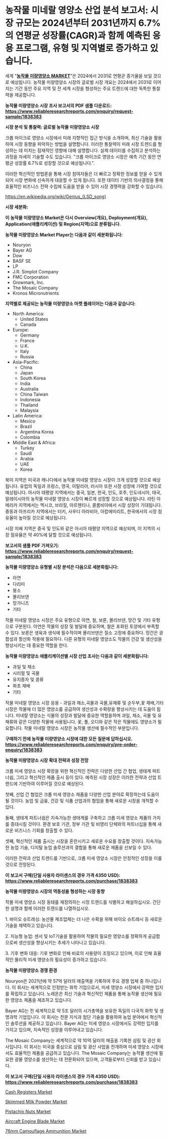 <p><h1>농작물 미네랄 영양소 산업 분석 보고서: 시장 규모는 2024년부터 2031년까지 6.7%의 연평균 성장률(CAGR)과 함께 예측된 응용 프로그램, 유형 및 지역별로 증가하고 있습니다.</h1></p><p>세계 "<strong><a href="https://www.reliableresearchreports.com/crop-micronutrient-r1838383">농작물 미량영양소 MARKET</a></strong>"은 2024에서 2031로 연평균 증가율을 보일 것으로 예상됩니다. 농작물 미량영양소 시장의 글로벌 시장 개요는 2024에서 2031로 이어지는 기간 동안 주요 지역 및 전 세계 시장을 형성하는 주요 트렌드에 대한 독특한 통찰력을 제공합니다.</p>
<p><strong>농작물 미량영양소 시장 조사 보고서의 PDF 샘플 다운로드: <a href="https://www.reliableresearchreports.com/enquiry/request-sample/1838383">https://www.reliableresearchreports.com/enquiry/request-sample/1838383</a></strong></p>
<p><strong>시장 분석 및 통찰력: 글로벌 농작물 미량영양소 시장</strong></p>
<p><p>크롭 마이크로 영양소 시장에서 미래 지향적인 접근 방식을 소개하며, 최신 기술을 활용하여 시장 동향을 파악하는 방법을 설명합니다. 이러한 통찰력이 미래 시장 트렌드를 형성하는 데 미치는 잠재적인 영향에 대해 설명합니다. 실제 데이터를 수집하고 분석하는 과정을 자세히 기술할 수도 있습니다. "크롭 마이크로 영양소 시장은 예측 기간 동안 연평균 성장률 6.7%로 성장할 것으로 예상됩니다.".</p><p>이러한 혁신적인 방법론을 통해 시장 참여자들은 더 빠르고 정확한 정보를 얻을 수 있게 되어 시장 변화에 신속하게 대응할 수 있게 됩니다. 또한 데이터 기반의 의사결정을 통해 효율적인 비즈니스 전략 수립에 도움을 받을 수 있어 시장 경쟁력을 강화할 수 있습니다.</p></p>
<p><a href="%7CAUTHORITHY_DOMAIN_URL%7C">https://en.wikipedia.org/wiki/Genius_(LSD_song)</a></p>
<p><strong>시장 세분화:</strong></p>
<p><strong>이 농작물 미량영양소 Market은 다시 Overview(개요), Deployment(개요), Application(애플리케이션) 및 Region(지역)으로 분류됩니다.</strong></p>
<p><strong>농작물 미량영양소 Market Player는 다음과 같이 세분화됩니다:</strong></p>
<p><ul><li>Nouryon</li><li>Bayer AG</li><li>Dow</li><li>BASF SE</li><li>LP</li><li>J.R. Simplot Company</li><li>FMC Corporation</li><li>Growmark, Inc.</li><li>The Mosaic Company</li><li>Kronos Micronutrients</li></ul></p>
<p><strong>지역별로 제공되는 농작물 미량영양소 마켓 플레이어는 다음과 같습니다:</strong></p>
<p><ul>
    <li>
        North America:
        <ul>
            <li>United States</li>
            <li>Canada</li>
        </ul>
    </li>
    <li>
        Europe:
        <ul>
            <li>Germany</li>
            <li>France</li>
            <li>U.K.</li>
            <li>Italy</li>
            <li>Russia</li>
        </ul>
    </li>
    <li>
        Asia-Pacific:
        <ul>
            <li>China</li>
            <li>Japan</li>
            <li>South Korea</li>
            <li>India</li>
            <li>Australia</li>
            <li>China Taiwan</li>
            <li>Indonesia</li>
            <li>Thailand</li>
            <li>Malaysia</li>
        </ul>
    </li>
    <li>
        Latin America:
        <ul>
            <li>Mexico</li>
            <li>Brazil</li>
            <li>Argentina Korea</li>
            <li>Colombia</li>
        </ul>
    </li>
    <li>
        Middle East & Africa:
        <ul>
            <li>Turkey</li>
            <li>Saudi</li>
            <li>Arabia</li>
            <li>UAE</li>
            <li>Korea</li>
        </ul>
    </li>
    </ul></p>
<p><p>북미 지역은 미국과 캐나다에서 농작물 미네랄 영양소 시장이 크게 성장할 것으로 예상됩니다. 유럽의 독일과 프랑스, 영국, 이탈리아, 러시아 또한 시장 성장에 기여할 것으로 예상됩니다. 아시아 태평양 지역에서는 중국, 일본, 한국, 인도, 호주, 인도네시아, 태국, 말레이시아의 농작물 미네랄 영양소 시장이 빠르게 성장할 것으로 예상됩니다. 라틴 아메리카 지역에서는 멕시코, 브라질, 아르헨티나, 콜롬비아에서 시장 성장이 기대됩니다. 중동과 아프리카 지역에서는 터키, 사우디 아라비아, 아랍에미리트, 한국에서의 시장 점유율이 높아질 것으로 예상됩니다.</p><p>시장 지배 지역은 중국 및 인도와 같은 아시아 태평양 지역으로 예상되며, 이 지역의 시장 점유율은 약 40%에 달할 것으로 예상됩니다.</p></p>
<p><strong>보고서의 샘플 PDF 가져오기: <a href="https://www.reliableresearchreports.com/enquiry/request-sample/1838383">https://www.reliableresearchreports.com/enquiry/request-sample/1838383</a></strong></p>
<p><strong>농작물 미량영양소 유형별 시장 분석은 다음으로 세분화됩니다:</strong></p>
<p><ul><li>아연</li><li>다리미</li><li>붕소</li><li>몰리브덴</li><li>망가니즈</li><li>기타</li></ul></p>
<p><p>작물 미네랄 영양소 시장은 주요 유형으로 아연, 철, 보론, 몰리브덴, 망간 및 기타 유형으로 구분된다. 아연은 작물의 성장 및 발달에 중요하며, 철은 포화된 토양에서 부족할 수 있다. 보론은 생육과 생식에 필수적이며 몰리브덴은 질소 고정에 중요하다. 망간은 광합성과 항산화 작용에 필요하다. 다른 유형의 미네랄 영양소도 작물의 건강 및 생산성을 향상시키는 데 중요한 역할을 한다.</p></p>
<p><strong>농작물 미량영양소 애플리케이션별 시장 산업 조사는 다음과 같이 세분화됩니다:</strong></p>
<p><ul><li>과일 및 채소</li><li>시리얼 및 곡물</li><li>유지종자 및 콩류</li><li>화초 재배</li><li>기타</li></ul></p>
<p><p>작물 미네랄 영양소 시장 응용 - 과일과 채소,곡물과 곡물,유채류 및 순두부,꽃 재배,기타 시장은 작물에 더 많은 영양소를 공급하여 생산성과 수확량을 향상시키는 데 도움이 됩니다. 미네랄 영양소는 식물의 성장과 발달에 중요한 역할을하며 과일, 채소, 곡물 및 유채류와 같은 다양한 작물에 사용됩니다. 꽃, 풀, 오디와 같은 작은 작물에도 영양소가 필요합니다. 작물 미네랄 영양소 시장은 농작물 생산에 필수적인 부분입니다.</p></p>
<p><strong>구매하기 전에 농작물 미량영양소 시장에 대한 모든 질문에 답하십시오. <a href="https://www.reliableresearchreports.com/enquiry/pre-order-enquiry/1838383">https://www.reliableresearchreports.com/enquiry/pre-order-enquiry/1838383</a></strong></p>
<p><strong>농작물 미량영양소 시장 확대 전략과 성장 전망</strong></p>
<p><p>크롭 미세 영양소 시장 확장을 위한 혁신적인 전략은 다양한 산업 간 협업, 생태계 파트너쉽, 그리고 혁신적인 제품 출시 등이 있다. 예측된 시장 성장은 이러한 전략과 산업 트렌드에 기반하여 이루어질 것으로 예상된다.</p><p>첫째, 산업 간 협업은 크롭 미세 영양소 제품을 다양한 산업 분야로 확장하는데 도움이 될 것이다. 농업 및 금융, 건강 및 식품 산업과의 협업을 통해 새로운 시장을 개척할 수 있다.</p><p>둘째, 생태계 파트너쉽은 지속가능한 생태계를 구축하고 크롭 미세 영양소 제품의 가치를 증대시킬 것이다. 환경 보호 기관, 정부 기관 및 비영리 단체와의 파트너십을 통해 새로운 비즈니스 기회를 창출할 수 있다.</p><p>셋째, 혁신적인 제품 출시는 시장을 혼란시키고 새로운 수요를 창출할 것이다. 지속가능한 농업 기술, 디지털 농업 솔루션과의 결합을 통해 새로운 제품을 선보일 수 있다.</p><p>이러한 전략과 산업 트렌드를 기반으로, 크롭 미세 영양소 시장은 안정적인 성장을 이룰 것으로 전망된다.</p></p>
<p><strong>이 보고서 구매(단일 사용자 라이센스의 경우 가격 4350 USD): <a href="https://www.reliableresearchreports.com/purchase/1838383">https://www.reliableresearchreports.com/purchase/1838383</a></strong></p>
<p><strong>농작물 미량영양소 시장의 역동성을 형성하는 시장 동향</strong></p>
<p><p>작물 미세 영양소 시장 동태를 재정의하는 시장 트렌드를 식별하고 해설하십시오. 간단한 설명과 함께 이러한 트렌드를 나열하십시오.</p><p>1. 바이오 슈트레싱: 농산물 제조업체는 더 나은 수확을 위해 바이오 슈트레시 등 새로운 기술을 채택하고 있습니다.</p><p>2. 지능형 농업: 센서 및 IoT기술을 활용하여 작물의 필요한 영양소를 정확하게 공급함으로써 생산성을 향상시키는 추세가 나타나고 있습니다.</p><p>3. 기후 변화 대응: 기후 변화로 인해 비료의 사용량이 조정되고 있으며, 이로 인해 효율적인 물리적 미세 영양소의 필요성이 증가하고 있습니다.</p></p>
<p><strong>농작물 미량영양소 경쟁 환경</strong></p>
<p><p>Nouryon은 2021년에 약 57억 달러의 매출액을 기록하여 주요 경쟁 업체 중 하나입니다. 이 회사는 세계적으로 인정받는 화학 기업으로서, 미세 영양소 시장에서 강력한 입지를 확립하고 있습니다. 노레온은 최신 기술과 혁신적인 제품을 통해 농작물 생산에 필요한 영양소 제품을 제조하고 있습니다.</p><p>Bayer AG는 전 세계적으로 약 5조 달러의 시가총액을 보유한 독일의 다국적 화학 및 생명과학 기업입니다. 이 회사는 전문 지식과 첨단 기술을 활용하여 농업 분야에서 혁신적인 솔루션을 제공하고 있습니다. Bayer AG는 미세 영양소 시장에서도 강력한 입지를 가지고 있으며, 지속적인 성장을 이루어내고 있습니다.</p><p>The Mosaic Company는 세계적으로 약 10억 달러의 매출을 기록한 삼림 및 광산 회사입니다. 이 회사는 미국을 중심으로 삼림 및 광산 사업을 전개하며 미세 영양소 시장에서도 효율적인 제품을 공급하고 있습니다. The Mosaic Company는 농작물 생산에 필요한 광물 영양소를 생산하는 데 전문화되어 있으며, 고객들로부터 신뢰를 받고 있습니다.</p></p>
<p><strong>이 보고서 구매(단일 사용자 라이센스의 경우 가격 4350 USD): <a href="https://www.reliableresearchreports.com/purchase/1838383">https://www.reliableresearchreports.com/purchase/1838383</a></strong></p>
<p><p><a href="https://www.linkedin.com/pulse/cash-registers-market-share-size-trends-industry-analysis-mk16e?trackingId=FqeqR%2BfyRrq0zrmu4znkCg%3D%3D">Cash Registers Market</a></p><p><a href="https://github.com/wrwgzwbr35/Market-Research-Report-List-2/blob/main/skimmed-milk-powder-market.md">Skimmed Milk Powder Market</a></p><p><a href="https://github.com/sifatuddin25/Market-Research-Report-List-2/blob/main/pistachio-nuts-market.md">Pistachio Nuts Market</a></p><p><a href="https://www.linkedin.com/pulse/global-aircraft-engine-blade-market-size-expected-experience-i29ue?trackingId=P6LvyzS%2BTzOFdTk9N2Gl3w%3D%3D">Aircraft Engine Blade Market</a></p><p><a href="https://issuu.com/reportprime-2/docs/76mm-camouflage-ammunition-market-s_31b25ad7e9d707">76mm Camouflage Ammunition Market</a></p></p>